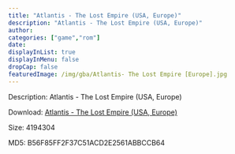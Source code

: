 ```yaml
---
title: "Atlantis - The Lost Empire (USA, Europe)"
description: "Atlantis - The Lost Empire (USA, Europe)"
author: 
categories: ["game","rom"]
date: 
displayInList: true
displayInMenu: false
dropCap: false
featuredImage: /img/gba/Atlantis- The Lost Empire [Europe].jpg
---
```


Description: Atlantis - The Lost Empire (USA, Europe)

Download: <a style="text-decoration:underline;" href="https://mega.nz/#!3SAiDIBA!VwE4qnJ_erztYxtwCZwMDphiw65_6pEmK0XbInseWFM" target = "_blank" rel = "nofollow" > Atlantis - The Lost Empire (USA, Europe)</a>

Size: 4194304

MD5: B56F85FF2F37C51ACD2E2561ABBCCB64

